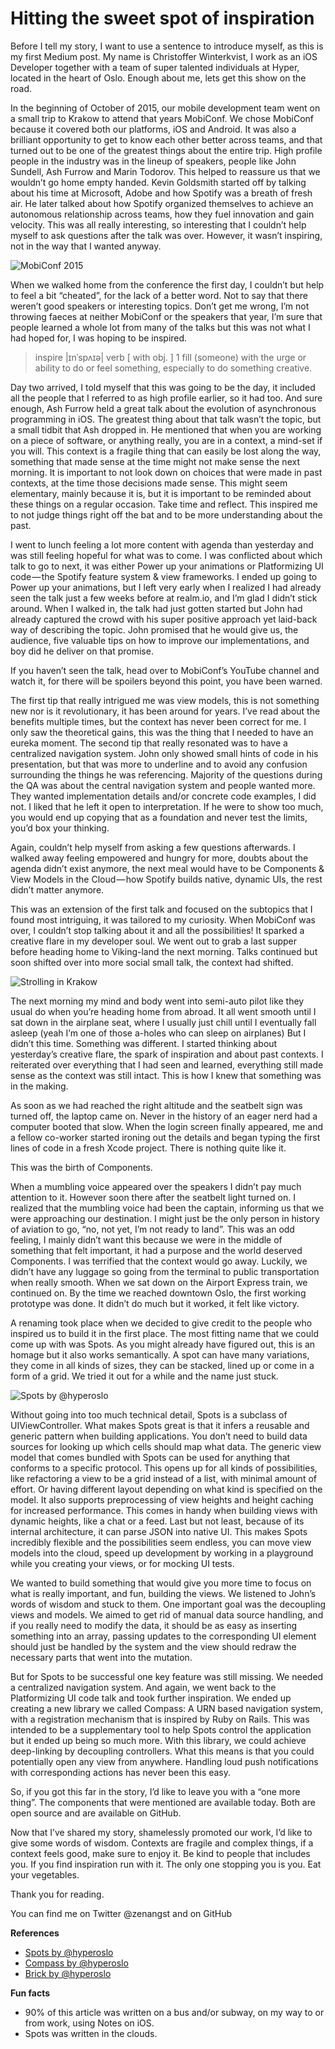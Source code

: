 # Hitting the sweet spot of inspiration

Before I tell my story, I want to use a sentence to introduce myself, as this is my first Medium post. My name is Christoffer Winterkvist, I work as an iOS Developer together with a team of super talented individuals at Hyper, located in the heart of Oslo. Enough about me, lets get this show on the road.

In the beginning of October of 2015, our mobile development team went on a small trip to Krakow to attend that years MobiConf. We chose MobiConf because it covered both our platforms, iOS and Android. It was also a brilliant opportunity to get to know each other better across teams, and that turned out to be one of the greatest things about the entire trip. High profile people in the industry was in the lineup of speakers, people like John Sundell, Ash Furrow and Marin Todorov. This helped to reassure us that we wouldn’t go home empty handed. Kevin Goldsmith started off by talking about his time at Microsoft, Adobe and how Spotify was a breath of fresh air. He later talked about how Spotify organized themselves to achieve an autonomous relationship across teams, how they fuel innovation and gain velocity. This was all really interesting, so interesting that I couldn’t help myself to ask questions after the talk was over. However, it wasn’t inspiring, not in the way that I wanted anyway.

![MobiConf 2015](https://raw.githubusercontent.com/zenangst/articles/master/images/2016-04-12-hitting-the-sweet-spot-of-inspiration-1.jpeg)

When we walked home from the conference the first day, I couldn’t but help to feel a bit “cheated”, for the lack of a better word. Not to say that there weren’t good speakers or interesting topics. Don’t get me wrong, I’m not throwing faeces at neither MobiConf or the speakers that year, I’m sure that people learned a whole lot from many of the talks but this was not what I had hoped for, I was hoping to be inspired.

> inspire |ɪnˈspʌɪə| verb [ with obj. ] 1 fill (someone) with the urge or ability to do or feel something, especially to do something creative.

Day two arrived, I told myself that this was going to be the day, it included all the people that I referred to as high profile earlier, so it had too. And sure enough, Ash Furrow held a great talk about the evolution of asynchronous programming in iOS. The greatest thing about that talk wasn’t the topic, but a small tidbit that Ash dropped in. He mentioned that when you are working on a piece of software, or anything really, you are in a context, a mind-set if you will. This context is a fragile thing that can easily be lost along the way, something that made sense at the time might not make sense the next morning. It is important to not look down on choices that were made in past contexts, at the time those decisions made sense. This might seem elementary, mainly because it is, but it is important to be reminded about these things on a regular occasion. Take time and reflect. This inspired me to not judge things right off the bat and to be more understanding about the past.

I went to lunch feeling a lot more content with agenda than yesterday and was still feeling hopeful for what was to come. I was conflicted about which talk to go to next, it was either Power up your animations or Platformizing UI code — the Spotify feature system & view frameworks. I ended up going to Power up your animations, but I left very early when I realized I had already seen the talk just a few weeks before at realm.io, and I’m glad I didn’t stick around. When I walked in, the talk had just gotten started but John had already captured the crowd with his super positive approach yet laid-back way of describing the topic. John promised that he would give us, the audience, five valuable tips on how to improve our implementations, and boy did he deliver on that promise.

If you haven’t seen the talk, head over to MobiConf’s YouTube channel and watch it, for there will be spoilers beyond this point, you have been warned.

The first tip that really intrigued me was view models, this is not something new nor is it revolutionary, it has been around for years. I’ve read about the benefits multiple times, but the context has never been correct for me. I only saw the theoretical gains, this was the thing that I needed to have an eureka moment. The second tip that really resonated was to have a centralized navigation system. John only showed small hints of code in his presentation, but that was more to underline and to avoid any confusion surrounding the things he was referencing. Majority of the questions during the QA was about the central navigation system and people wanted more. They wanted implementation details and/or concrete code examples, I did not. I liked that he left it open to interpretation. If he were to show too much, you would end up copying that as a foundation and never test the limits, you’d box your thinking.

Again, couldn’t help myself from asking a few questions afterwards. I walked away feeling empowered and hungry for more, doubts about the agenda didn’t exist anymore, the next meal would have to be Components & View Models in the Cloud — how Spotify builds native, dynamic UIs, the rest didn’t matter anymore.

This was an extension of the first talk and focused on the subtopics that I found most intriguing, it was tailored to my curiosity. When MobiConf was over, I couldn’t stop talking about it and all the possibilities! It sparked a creative flare in my developer soul. We went out to grab a last supper before heading home to Viking-land the next morning. Talks continued but soon shifted over into more social small talk, the context had shifted.

![Strolling in Krakow](https://raw.githubusercontent.com/zenangst/articles/master/images/2016-04-12-hitting-the-sweet-spot-of-inspiration-2.jpeg)

The next morning my mind and body went into semi-auto pilot like they usual do when you’re heading home from abroad. It all went smooth until I sat down in the airplane seat, where I usually just chill until I eventually fall asleep (yeah I’m one of those a-holes who can sleep on airplanes) But I didn’t this time. Something was different. I started thinking about yesterday’s creative flare, the spark of inspiration and about past contexts. I reiterated over everything that I had seen and learned, everything still made sense as the context was still intact. This is how I knew that something was in the making.

As soon as we had reached the right altitude and the seatbelt sign was turned off, the laptop came on. Never in the history of an eager nerd had a computer booted that slow. When the login screen finally appeared, me and a fellow co-worker started ironing out the details and began typing the first lines of code in a fresh Xcode project. There is nothing quite like it.

This was the birth of Components.

When a mumbling voice appeared over the speakers I didn’t pay much attention to it. However soon there after the seatbelt light turned on. I realized that the mumbling voice had been the captain, informing us that we were approaching our destination. I might just be the only person in history of aviation to go, “no, not yet, I’m not ready to land”. This was an odd feeling, I mainly didn’t want this because we were in the middle of something that felt important, it had a purpose and the world deserved Components. I was terrified that the context would go away. Luckily, we didn’t have any luggage so going from the terminal to public transportation when really smooth. When we sat down on the Airport Express train, we continued on. By the time we reached downtown Oslo, the first working prototype was done. It didn’t do much but it worked, it felt like victory.

A renaming took place when we decided to give credit to the people who inspired us to build it in the first place. The most fitting name that we could come up with was Spots. As you might already have figured out, this is an homage but it also works semantically. A spot can have many variations, they come in all kinds of sizes, they can be stacked, lined up or come in a form of a grid. We tried it out for a while and the name just stuck.

![Spots by @hyperoslo](https://raw.githubusercontent.com/zenangst/articles/master/images/2016-04-12-hitting-the-sweet-spot-of-inspiration-3.png)

Without going into too much technical detail, Spots is a subclass of UIViewController. What makes Spots great is that it infers a reusable and generic pattern when building applications. You don’t need to build data sources for looking up which cells should map what data. The generic view model that comes bundled with Spots can be used for anything that conforms to a specific protocol. This opens up for all kinds of possibilities, like refactoring a view to be a grid instead of a list, with minimal amount of effort. Or having different layout depending on what kind is specified on the model. It also supports preprocessing of view heights and height caching for increased performance. This comes in handy when building views with dynamic heights, like a chat or a feed. Last but not least, because of its internal architecture, it can parse JSON into native UI. This makes Spots incredibly flexible and the possibilities seem endless, you can move view models into the cloud, speed up development by working in a playground while you creating your views, or for mocking UI tests.

We wanted to build something that would give you more time to focus on what is really important, and fun, building the views. We listened to John’s words of wisdom and stuck to them. One important goal was the decoupling views and models. We aimed to get rid of manual data source handling, and if you really need to modify the data, it should be as easy as inserting something into an array, passing updates to the corresponding UI element should just be handled by the system and the view should redraw the necessary parts that went into the mutation.

But for Spots to be successful one key feature was still missing. We needed a centralized navigation system. And again, we went back to the Platformizing UI code talk and took further inspiration. We ended up creating a new library we called Compass: A URN based navigation system, with a registration mechanism that is inspired by Ruby on Rails. This was intended to be a supplementary tool to help Spots control the application but it ended up being so much more. With this library, we could achieve deep-linking by decoupling controllers. What this means is that you could potentially open any view from anywhere. Handling loud push notifications with corresponding actions has never been this easy.

So, if you got this far in the story, I’d like to leave you with a “one more thing”. The components that were mentioned are available today. Both are open source and are available on GitHub.

Now that I’ve shared my story, shamelessly promoted our work, I’d like to give some words of wisdom. Contexts are fragile and complex things, if a context feels good, make sure to enjoy it. Be kind to people that includes you. If you find inspiration run with it. The only one stopping you is you. Eat your vegetables.

Thank you for reading.

You can find me on Twitter @zenangst and on GitHub

**References**

- [Spots by @hyperoslo](https://github.com/hyperoslo/Spots)
- [Compass by @hyperoslo](https://github.com/hyperoslo/Compass)
- [Brick by @hyperoslo](https://github.com/hyperoslo/Brick)

**Fun facts**
- 90% of this article was written on a bus and/or subway, on my way to or from work, using Notes on iOS.
- Spots was written in the clouds.
